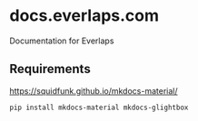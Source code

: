 docs.everlaps.com
=================

Documentation for Everlaps

## Requirements

https://squidfunk.github.io/mkdocs-material/

`pip install mkdocs-material mkdocs-glightbox`


